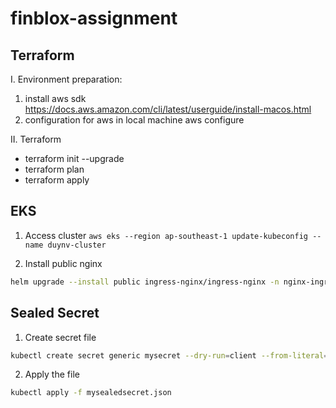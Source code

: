 # finblox-assignment

## Terraform
I. Environment preparation:
  1. install aws sdk
     https://docs.aws.amazon.com/cli/latest/userguide/install-macos.html
  2. configuration for aws in local machine
     aws configure

II. Terraform
   - terraform init --upgrade
   - terraform plan
   - terraform apply

## EKS
1. Access cluster
`aws eks --region ap-southeast-1 update-kubeconfig --name duynv-cluster`

2. Install public nginx
```bash
helm upgrade --install public ingress-nginx/ingress-nginx -n nginx-ingress --set controller.kind=Deployment --set controller.service.type=LoadBalancer --set controller.service.externalTrafficPolicy=Local --set controller.admissionWebhooks.enabled=false --set controller.service.ports.http=80 --set controller.service.ports.https=443 --set controller.autoscaling.enabled=true --set controller.autoscaling.minReplicas=3 --set controller.resources.requests.cpu=150m --set controller.resources.requests.memory=300Mi --set controller.autoscaling.targetMemoryUtilizationPercentage=80 --set controller.autoscaling.targetCPUUtilizationPercentage=80 --set controller.ingressClass=public-nginx
```

## Sealed Secret
1. Create secret file
```bash
kubectl create secret generic mysecret --dry-run=client --from-literal=password=supersekret --from-literal=username=test -o json | kubeseal --controller-namespace kube-system  --controller-name sealed-secrets > mysealedsecret.json
```
2. Apply the file 
```bash
kubectl apply -f mysealedsecret.json
```